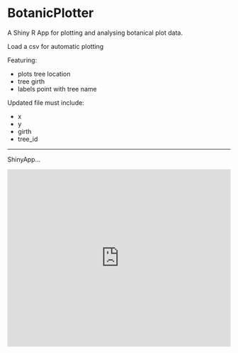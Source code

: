 # BotanicPlotter
A Shiny R App for plotting and analysing botanical plot data.

Load a csv for automatic plotting

Featuring:
- plots tree location
- tree girth
- labels point with tree name

Updated file must include:
- x
- y
- girth
- tree_id

---

ShinyApp...
<iframe height="400" width="100%" frameborder="no" src="https://amyjoy.shinyapps.io/Botanic_plotter/"> </iframe>
